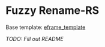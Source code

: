 # Fuzzy Rename-RS

Base template: [eframe_template](https://github.com/emilk/egui/tree/master/crates/eframe)

_TODO: Fill out README_
